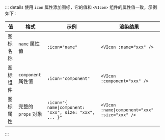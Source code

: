 <!-- 图标属性 -->

::: details
使用 `icon` 属性添加图标，它的值和 `<VIcon>` 组件的属性值一致，示例如下：

| 值       | 格式                | 示例                                                   | 渲染结果                                       |
| -------- | ------------------- | ------------------------------------------------------ | ---------------------------------------------- |
| 图标名称 | `name` 属性值       | `:icon="name"`                                         | `<VIcon :name="xxx" />`                        |
| 图标组件 | `component` 属性值  | `:icon="component"`                                    | `<VIcon :component="xxx" />`                   |
| 图标属性 | 完整的 `props` 对象 | `:icon="{ name\|component: "xxx", size: "xxx", ... }"` | `<VIcon :name\|component="xxx" :size="xxx" />` |

:::
